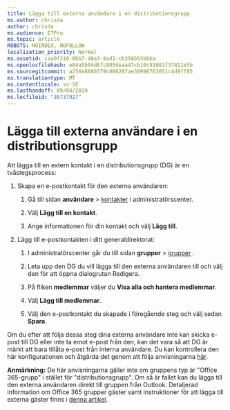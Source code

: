 ```yaml
---
title: Lägga till externa användare i en distributionsgrupp
ms.author: chrisda
author: chrisda
ms.audience: ITPro
ms.topic: article
ROBOTS: NOINDEX, NOFOLLOW
localization_priority: Normal
ms.assetid: caa0f310-0bb7-48e3-8ad2-cb358b53bbba
ms.openlocfilehash: e84a5b04d6fc805deaa47cb10c91081f37411e5b
ms.sourcegitcommit: a256e8680379c006287ae30996763051c4d9ff85
ms.translationtype: MT
ms.contentlocale: sv-SE
ms.lasthandoff: 09/04/2019
ms.locfileid: "36737927"
---
```

# <a name="add-external-users-to-a-distribution-group"></a>Lägga till externa användare i en distributionsgrupp

Att lägga till en extern kontakt i en distributionsgrupp (DG) är en tvåstegsprocess:
  
1. Skapa en e-postkontakt för den externa användaren:
    
    1. Gå till sidan **användare** > [kontakter](https://admin.microsoft.com/adminportal/home#/Contact) i administratörscenter. 
    
    2. Välj **Lägg till en kontakt**.
    
    3. Ange informationen för din kontakt och välj **Lägg till**.
    
2. Lägg till e-postkontakten i ditt generaldirektorat:
    
    1. I administratörscenter går du till sidan **grupper** > [grupper](https://admin.microsoft.com/adminportal/home#/groups) . 
    
    2. Leta upp den DG du vill lägga till den externa användaren till och välj den för att öppna dialogrutan Redigera.
    
    3. På fliken **medlemmar** väljer du **Visa alla och hantera medlemmar**. 
    
    4. Välj **Lägg till medlemmar**.
    
    5. Välj den e-postkontakt du skapade i föregående steg och välj sedan **Spara**.
    
Om du efter att följa dessa steg dina externa användare inte kan skicka e-post till DG eller inte ta emot e-post från den, kan det vara så att DG är märkt att bara tillåta e-post från interna användare. Du kan kontrollera den här konfigurationen och åtgärda det genom att följa anvisningarna [här](https://docs.microsoft.com/exchange/mail-flow-best-practices/non-delivery-reports-in-exchange-online/fix-error-code-5-7-133-in-exchange-online).
  
 **Anmärkning:** De här anvisningarna gäller inte om gruppens typ är "Office 365-grupp" i stället för "distributionsgrupp". Om så är fallet kan du lägga till den externa användaren direkt till gruppen från Outlook. Detaljerad information om Office 365 grupper gäster samt instruktioner för att lägga till externa gäster finns i [denna artikel](https://support.office.com/article/Guest-access-in-Office-365-Groups-bfc7a840-868f-4fd6-a390-f347bf51aff6.aspx).
  